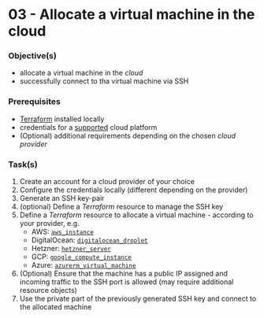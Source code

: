 03 - Allocate a virtual machine in the cloud
============================================


### Objective(s)

* allocate a virtual machine in the *cloud*
* successfully connect to tha virtual machine via SSH 


### Prerequisites

* [Terraform](https://learn.hashicorp.com/tutorials/terraform/install-cli) installed locally
* credentials for a [supported](https://www.terraform.io/docs/providers/index.html#lists-of-terraform-providers)
  cloud platform
* (Optional) additional requirements depending on the chosen *cloud provider* 


### Task(s)

1. Create an account for a cloud provider of your choice
2. Configure the credentials locally (different depending on the provider)
3. Generate an SSH key-pair
4. (optional) Define a *Terraform* resource to manage the SSH key
5. Define a *Terraform* resource to allocate a virtual machine - according to your provider, e.g.
   * AWS: [`aws_instance`](https://registry.terraform.io/providers/hashicorp/aws/latest/docs/resources/instance)
   * DigitalOcean: [`digitalocean_droplet`](https://registry.terraform.io/providers/digitalocean/digitalocean/latest/docs/resources/droplet)
   * Hetzner: [`hetzner_server`](https://registry.terraform.io/providers/hetznercloud/hcloud/latest/docs/resources/server)
   * GCP: [`google_compute_instance`](https://www.terraform.io/docs/providers/google/d/compute_instance.html)
   * Azure: [`azurerm_virtual_machine`](https://www.terraform.io/docs/providers/azurerm/r/virtual_machine.html)
6. (Optional) Ensure that the machine has a public IP assigned and incoming traffic to the SSH port is allowed (may
   require additional resource objects)
7. Use the private part of the previously generated SSH key and connect to the allocated machine
